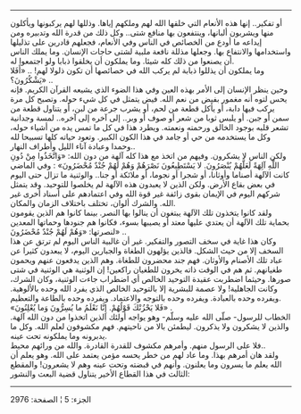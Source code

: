 ------------------------------------------------------------------------

أو تفكير.. إنها هذه الأنعام التي خلقها الله لهم وملكهم إياها. وذللها لهم
يركبونها ويأكلون منها ويشربون ألبانها، وينتفعون بها منافع شتى.. وكل ذلك
من قدرة الله وتدبيره ومن إيداعه ما أودع من الخصائص في الناس وفي الأنعام،
فجعلهم قادرين على تذليلها واستخدامها والانتفاع بها. وجعلها مذللة نافعة
ملبية لشتى حاجات الإنسان. وما يملك الناس أن يصنعوا من ذلك كله شيئا. وما
يملكون أن يخلقوا ذبابا ولو اجتمعوا له.  
وما يملكون أن يذللوا ذبابة لم يركب الله في خصائصها أن تكون ذلولا لهم! ..
«أَفَلا يَشْكُرُونَ؟» ..  
وحين ينظر الإنسان إلى الأمر بهذه العين وفي هذا الضوء الذي يشيعه القرآن
الكريم. فإنه يحس لتوه أنه مغمور بفيض من نعم الله. فيض يتمثل في كل شيء
حوله. وتصبح كل مرة يركب فيها دابة، أو يأكل قطعة من لحم، أو يشرب جرعة من
لبن، أو يتناول قطعة من سمن أو جبن. أو يلبس ثوبا من شعر أو صوف أو وبر..
إلى آخره إلى آخره.. لمسة وجدانية تشعر قلبه بوجود الخالق ورحمته ونعمته.
ويطرد هذا في كل ما تمس يده من أشياء حوله، وكل ما يستخدمه من حي أو جامد
في هذا الكون الكبير. وتعود حياته كلها تسبيحا لله وحمدا وعبادة آناء الليل
وأطراف النهار..  
ولكن الناس لا يشكرون. وفيهم من اتخذ مع هذا كله آلهة من دون الله:
«وَاتَّخَذُوا مِنْ دُونِ اللَّهِ آلِهَةً لَعَلَّهُمْ يُنْصَرُونَ. لا يَسْتَطِيعُونَ نَصْرَهُمْ وَهُمْ لَهُمْ جُنْدٌ
مُحْضَرُونَ» : وفي الماضي كانت الآلهة أصناما وأوثانا، أو شجرا أو نجوما، أو
ملائكة أو جنا.. والوثنية ما تزال حتى اليوم في بعض بقاع الأرض. ولكن الذين
لا يعبدون هذه الآلهة لم يخلصوا للتوحيد. وقد يتمثل شركهم اليوم في الإيمان
بقوى زائفة غير قوة الله وفي اعتمادهم على أسناد أخرى غير الله. والشرك
ألوان، تختلف باختلاف الزمان والمكان.  
ولقد كانوا يتخذون تلك الآلهة يبتغون أن ينالوا بها النصر. بينما كانوا هم
الذين يقومون بحماية تلك الآلهة أن يعتدي عليها معتد أو يصيبها بسوء،
فكانوا هم جنودها وحماتها المعدين لنصرتها: «وَهُمْ لَهُمْ جُنْدٌ مُحْضَرُونَ» ..  
وكان هذا غاية في سخف التصور والتفكير. غير أن غالبية الناس اليوم لم ترتق
عن هذا السخف إلا من حيث الشكل. فالذين يؤلهون الطغاة والجبارين اليوم، لا
يبعدون كثيرا عن عباد تلك الأصنام والأوثان. فهم جند محضرون للطغاة. وهم
الذين يدفعون عنهم ويحمون طغيانهم. ثم هم في الوقت ذاته يخرون للطغيان
راكعين! إن الوثنية هي الوثنية في شتى صورها. وحيثما اضطربت عقيدة التوحيد
الخالص أي اضطراب جاءت الوثنية، وكان الشرك، وكانت الجاهلية! ولا عصمة
للبشرية إلا بالتوحيد الخالص الذي يفرد الله وحده بالألوهية. ويفرده وحده
بالعبادة. ويفرده وحده بالتوجه والاعتماد. ويفرده وحده بالطاعة والتعظيم.  
«فَلا يَحْزُنْكَ قَوْلُهُمْ. إِنَّا نَعْلَمُ ما يُسِرُّونَ وَما يُعْلِنُونَ» .  
الخطاب للرسول- صلّى الله عليه وسلّم- وهو يواجه أولئك الذين اتخذوا من دون
الله آلهة. والذين لا يشكرون ولا يذكرون. ليطمئن بالا من ناحيتهم. فهم
مكشوفون لعلم الله. وكل ما يدبرونه وما يملكونه تحت عينه.  
فلا على الرسول منهم. وأمرهم مكشوف للقدرة القادرة. والله من ورائهم
محيط..  
ولقد هان أمرهم بهذا. وما عاد لهم من خطر يحسه مؤمن يعتمد على الله. وهو
يعلم أن الله يعلم ما يسرون وما يعلنون. وأنهم في قبضته وتحت عينه وهم لا
يشعرون! والمقطع الثالث في هذا القطاع الأخير يتناول قضية البعث والنشور:

------------------------------------------------------------------------

الجزء: 5 ¦ الصفحة: 2976

